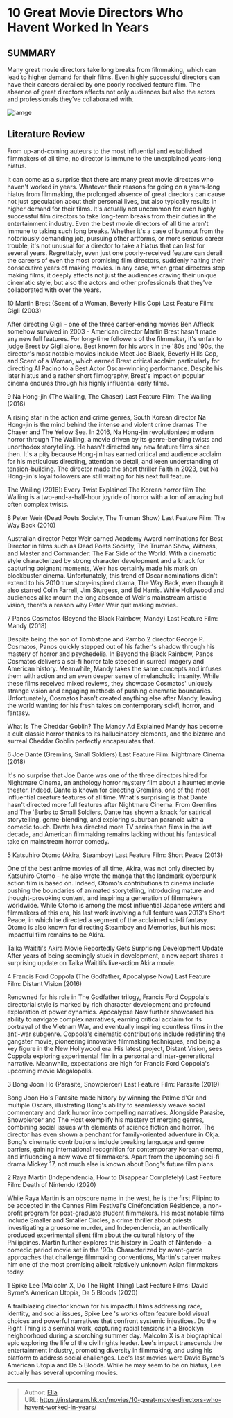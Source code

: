 # 10 Great Movie Directors Who Havent Worked In Years


## SUMMARY 


 Many great movie directors take long breaks from filmmaking, which can lead to higher demand for their films. 
 Even highly successful directors can have their careers derailed by one poorly received feature film. 
 The absence of great directors affects not only audiences but also the actors and professionals they&#39;ve collaborated with. 

![iamge](https://static1.srcdn.com/wordpress/wp-content/uploads/2024/01/custom-image-of-martin-brest-directing-al-pacino-in-scent-of-a-woman-and-spike-lee-during-a-public-interview.jpg)

## Literature Review

From up-and-coming auteurs to the most influential and established filmmakers of all time, no director is immune to the unexplained years-long hiatus.




It can come as a surprise that there are many great movie directors who haven&#39;t worked in years. Whatever their reasons for going on a years-long hiatus from filmmaking, the prolonged absence of great directors can cause not just speculation about their personal lives, but also typically results in higher demand for their films. It&#39;s actually not uncommon for even highly successful film directors to take long-term breaks from their duties in the entertainment industry.
Even the best movie directors of all time aren&#39;t immune to taking such long breaks. Whether it&#39;s a case of burnout from the notoriously demanding job, pursuing other artforms, or more serious career trouble, it&#39;s not unusual for a director to take a hiatus that can last for several years. Regrettably, even just one poorly-received feature can derail the careers of even the most promising film directors, suddenly halting their consecutive years of making movies. In any case, when great directors stop making films, it deeply affects not just the audiences craving their unique cinematic style, but also the actors and other professionals that they&#39;ve collaborated with over the years.









 








 10  Martin Brest (Scent of a Woman, Beverly Hills Cop) 
Last Feature Film: Gigli (2003)


 







After directing Gigli - one of the three career-ending movies Ben Affleck somehow survived in 2003 - American director Martin Brest hasn&#39;t made any new full features. For long-time followers of the filmmaker, it&#39;s unfair to judge Brest by Gigli alone. Best known for his work in the &#39;80s and &#39;90s, the director&#39;s most notable movies include Meet Joe Black, Beverly Hills Cop, and Scent of a Woman, which earned Brest critical acclaim particularly for directing Al Pacino to a Best Actor Oscar-winning performance. Despite his later hiatus and a rather short filmography, Brest&#39;s impact on popular cinema endures through his highly influential early films.





 9  Na Hong-jin (The Wailing, The Chaser) 
Last Feature Film: The Wailing (2016)
        

A rising star in the action and crime genres, South Korean director Na Hong-jin is the mind behind the intense and violent crime dramas The Chaser and The Yellow Sea. In 2016, Na Hong-jin revolutionized modern horror through The Wailing, a movie driven by its genre-bending twists and unorthodox storytelling. He hasn&#39;t directed any new feature films since then. It&#39;s a pity because Hong-jin has earned critical and audience acclaim for his meticulous directing, attention to detail, and keen understanding of tension-building. The director made the short thriller Faith in 2023, but Na Hong-jin&#39;s loyal followers are still waiting for his next full feature.
            
 
 The Wailing (2016): Every Twist Explained 
The Korean horror film The Wailing is a two-and-a-half-hour joyride of horror with a ton of amazing but often complex twists.








 8  Peter Weir (Dead Poets Society, The Truman Show) 
Last Feature Film: The Way Back (2010)


 







Australian director Peter Weir earned Academy Award nominations for Best Director in films such as Dead Poets Society, The Truman Show, Witness, and Master and Commander: The Far Side of the World. With a cinematic style characterized by strong character development and a knack for capturing poignant moments, Weir has certainly made his mark on blockbuster cinema. Unfortunately, this trend of Oscar nominations didn&#39;t extend to his 2010 true story-inspired drama, The Way Back, even though it also starred Colin Farrell, Jim Sturgess, and Ed Harris. While Hollywood and audiences alike mourn the long absence of Weir&#39;s mainstream artistic vision, there&#39;s a reason why Peter Weir quit making movies.





 7  Panos Cosmatos (Beyond the Black Rainbow, Mandy) 
Last Feature Film: Mandy (2018)
        

Despite being the son of Tombstone and Rambo 2 director George P. Cosmatos, Panos quickly stepped out of his father&#39;s shadow through his mastery of horror and psychedelia. In Beyond the Black Rainbow, Panos Cosmatos delivers a sci-fi horror tale steeped in surreal imagery and American history. Meanwhile, Mandy takes the same concepts and infuses them with action and an even deeper sense of melancholic insanity. While these films received mixed reviews, they showcase Cosmatos&#39; uniquely strange vision and engaging methods of pushing cinematic boundaries. Unfortunately, Cosmatos hasn&#39;t created anything else after Mandy, leaving the world wanting for his fresh takes on contemporary sci-fi, horror, and fantasy.
            
 
 What Is The Cheddar Goblin? The Mandy Ad Explained 
Mandy has become a cult classic horror thanks to its hallucinatory elements, and the bizarre and surreal Cheddar Goblin perfectly encapsulates that.








 6  Joe Dante (Gremlins, Small Soldiers) 
Last Feature Film: Nightmare Cinema (2018)
        

It&#39;s no surprise that Joe Dante was one of the three directors hired for Nightmare Cinema, an anthology horror mystery film about a haunted movie theater. Indeed, Dante is known for directing Gremlins, one of the most influential creature features of all time. What&#39;s surprising is that Dante hasn&#39;t directed more full features after Nightmare Cinema. From Gremlins and The &#39;Burbs to Small Soldiers, Dante has shown a knack for satirical storytelling, genre-blending, and exploring suburban paranoia with a comedic touch. Dante has directed more TV series than films in the last decade, and American filmmaking remains lacking without his fantastical take on mainstream horror comedy.





 5  Katsuhiro Otomo (Akira, Steamboy) 
Last Feature Film: Short Peace (2013)
        

One of the best anime movies of all time, Akira, was not only directed by Katsuhiro Otomo - he also wrote the manga that the landmark cyberpunk action film is based on. Indeed, Otomo&#39;s contributions to cinema include pushing the boundaries of animated storytelling, introducing mature and thought-provoking content, and inspiring a generation of filmmakers worldwide. While Otomo is among the most influential Japanese writers and filmmakers of this era, his last work involving a full feature was 2013&#39;s Short Peace, in which he directed a segment of the acclaimed sci-fi fantasy. Otomo is also known for directing Steamboy and Memories, but his most impactful film remains to be Akira.
            
 
 Taika Waititi&#39;s Akira Movie Reportedly Gets Surprising Development Update 
After years of being seemingly stuck in development, a new report shares a surprising update on Taika Waititi’s live-action Akira movie.








 4  Francis Ford Coppola (The Godfather, Apocalypse Now) 
Last Feature Film: Distant Vision (2016)
        

Renowned for his role in The Godfather trilogy, Francis Ford Coppola&#39;s directorial style is marked by rich character development and profound exploration of power dynamics. Apocalypse Now further showcased his ability to navigate complex narratives, earning critical acclaim for its portrayal of the Vietnam War, and eventually inspiring countless films in the anti-war subgenre. Coppola&#39;s cinematic contributions include redefining the gangster movie, pioneering innovative filmmaking techniques, and being a key figure in the New Hollywood era. His latest project, Distant Vision, sees Coppola exploring experimental film in a personal and inter-generational narrative. Meanwhile, expectations are high for Francis Ford Coppola&#39;s upcoming movie Megalopolis.





 3  Bong Joon Ho (Parasite, Snowpiercer) 
Last Feature Film: Parasite (2019)


 







Bong Joon Ho&#39;s Parasite made history by winning the Palme d&#39;Or and multiple Oscars, illustrating Bong&#39;s ability to seamlessly weave social commentary and dark humor into compelling narratives. Alongside Parasite, Snowpiercer and The Host exemplify his mastery of merging genres, combining social issues with elements of science fiction and horror. The director has even shown a penchant for family-oriented adventure in Okja. Bong&#39;s cinematic contributions include breaking language and genre barriers, gaining international recognition for contemporary Korean cinema, and influencing a new wave of filmmakers. Apart from the upcoming sci-fi drama Mickey 17, not much else is known about Bong&#39;s future film plans.





 2  Raya Martin (Independencia, How to Disappear Completely) 
Last Feature Film: Death of Nintendo (2020)
        

While Raya Martin is an obscure name in the west, he is the first Filipino to be accepted in the Cannes Film Festival&#39;s Cinéfondation Résidence, a non-profit program for post-graduate student filmmakers. His most notable films include Smaller and Smaller Circles, a crime thriller about priests investigating a gruesome murder, and Independencia, an authentically produced experimental silent film about the cultural history of the Philippines. Martin further explores this history in Death of Nintendo - a comedic period movie set in the &#39;90s. Characterized by avant-garde approaches that challenge filmmaking conventions, Martin&#39;s career makes him one of the most promising albeit relatively unknown Asian filmmakers today.





 1  Spike Lee (Malcolm X, Do The Right Thing) 
Last Feature Films: David Byrne&#39;s American Utopia, Da 5 Bloods (2020)
        

A trailblazing director known for his impactful films addressing race, identity, and social issues, Spike Lee &#39;s works often feature bold visual choices and powerful narratives that confront systemic injustices. Do the Right Thing is a seminal work, capturing racial tensions in a Brooklyn neighborhood during a scorching summer day. Malcolm X is a biographical epic exploring the life of the civil rights leader. Lee&#39;s impact transcends the entertainment industry, promoting diversity in filmmaking, and using his platform to address social challenges. Lee&#39;s last movies were David Byrne&#39;s American Utopia and Da 5 Bloods. While he may seem to be on hiatus, Lee actually has several upcoming movies. 

---

> Author: [Ella](https://instagram.hk.cn/)  
> URL: https://instagram.hk.cn/movies/10-great-movie-directors-who-havent-worked-in-years/  

